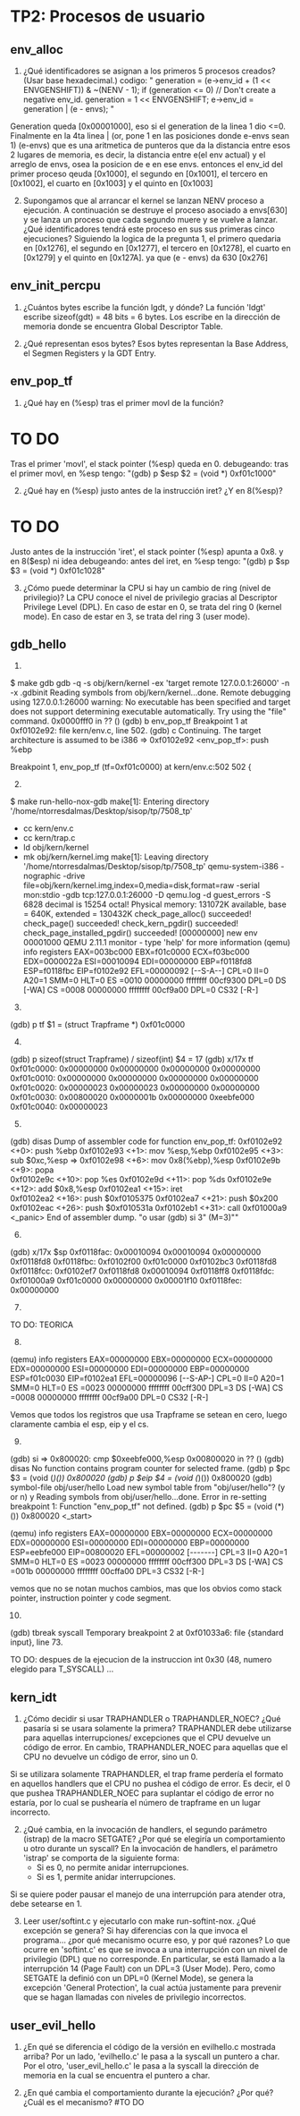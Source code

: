 TP2: Procesos de usuario
========================

env_alloc
---------
1. ¿Qué identificadores se asignan a los primeros 5 procesos creados? (Usar base hexadecimal.)
codigo: 
" generation = (e->env_id + (1 << ENVGENSHIFT)) & ~(NENV - 1);
	if (generation <= 0)  // Don't create a negative env_id.
		generation = 1 << ENVGENSHIFT;
	e->env_id = generation | (e - envs); "

Generation queda [0x00001000], eso si el generation de la linea 1 dio <=0.
Finalmente en la 4ta linea | (or, pone 1 en las posiciones donde e-envs sean 1)
(e-envs) que es una aritmetica de punteros que da la distancia entre esos 2 lugares de memoria, es decir, la distancia entre
e(el env actual) y el arreglo de envs, osea la posicion de e en ese envs.
entonces el env_id del primer proceso qeuda [0x1000], el segundo en [0x1001], el tercero en [0x1002], el cuarto en [0x1003] 
y el quinto en [0x1003]

2. Supongamos que al arrancar el kernel se lanzan NENV proceso a ejecución. A continuación se destruye
   el proceso asociado a envs[630] y se lanza un proceso que cada segundo muere y se vuelve a lanzar.
   ¿Qué identificadores tendrá este proceso en sus sus primeras cinco ejecuciones?
Siguiendo la logica de la pregunta 1, el primero quedaria en [0x1276], el segundo en [0x1277], el tercero en [0x1278],
el cuarto en [0x1279] y el quinto en [0x127A]. ya que (e - envs) da 630 [0x276]


env_init_percpu
---------------
1. ¿Cuántos bytes escribe la función lgdt, y dónde?
La función 'ldgt' escribe sizeof(gdt) = 48 bits = 6 bytes.
Los escribe en la dirección de memoria donde se encuentra Global Descriptor Table.

2. ¿Qué representan esos bytes?
Esos bytes representan la Base Address, el Segmen Registers y la GDT Entry.


env_pop_tf
----------
1. ¿Qué hay en (%esp) tras el primer movl de la función?
# TO DO
Tras el primer 'movl', el stack pointer (%esp) queda en 0.
debugeando: tras el primer movl, en %esp tengo:
												"(gdb) p $esp
												$2 = (void *) 0xf01c1000"


2. ¿Qué hay en (%esp) justo antes de la instrucción iret? ¿Y en 8(%esp)?
# TO DO
Justo antes de la instrucción 'iret', el stack pointer (%esp) apunta a 0x8.
y en 8($esp) ni idea
debugeando: antes del iret, en %esp tengo:
											"(gdb) p $sp
												$3 = (void *) 0xf01c1028"


3. ¿Cómo puede determinar la CPU si hay un cambio de ring (nivel de privilegio)?
La CPU conoce el nivel de privilegio gracias al Descriptor Privilege Level (DPL).
En caso de estar en 0, se trata del ring 0 (kernel mode).
En caso de estar en 3, se trata del ring 3 (user mode).


gdb_hello
---------

1.
$ make gdb
gdb -q -s obj/kern/kernel -ex 'target remote 127.0.0.1:26000' -n -x .gdbinit
Reading symbols from obj/kern/kernel...done.
Remote debugging using 127.0.0.1:26000
warning: No executable has been specified and target does not support
determining executable automatically.  Try using the "file" command.
0x0000fff0 in ?? ()
(gdb) b env_pop_tf
Breakpoint 1 at 0xf0102e92: file kern/env.c, line 502.
(gdb) c
Continuing.
The target architecture is assumed to be i386
=> 0xf0102e92 <env_pop_tf>:	push   %ebp

Breakpoint 1, env_pop_tf (tf=0xf01c0000) at kern/env.c:502
502	{

2. 
$ make run-hello-nox-gdb
make[1]: Entering directory '/home/ntorresdalmas/Desktop/sisop/tp/7508_tp'
+ cc kern/env.c
+ cc kern/trap.c
+ ld obj/kern/kernel
+ mk obj/kern/kernel.img
make[1]: Leaving directory '/home/ntorresdalmas/Desktop/sisop/tp/7508_tp'
qemu-system-i386 -nographic -drive file=obj/kern/kernel.img,index=0,media=disk,format=raw -serial mon:stdio -gdb tcp:127.0.0.1:26000 -D qemu.log  -d guest_errors -S
6828 decimal is 15254 octal!
Physical memory: 131072K available, base = 640K, extended = 130432K
check_page_alloc() succeeded!
check_page() succeeded!
check_kern_pgdir() succeeded!
check_page_installed_pgdir() succeeded!
[00000000] new env 00001000
QEMU 2.11.1 monitor - type 'help' for more information
(qemu) info registers
EAX=003bc000 EBX=f01c0000 ECX=f03bc000 EDX=0000022a
ESI=00010094 EDI=00000000 EBP=f0118fd8 ESP=f0118fbc
EIP=f0102e92 EFL=00000092 [--S-A--] CPL=0 II=0 A20=1 SMM=0 HLT=0
ES =0010 00000000 ffffffff 00cf9300 DPL=0 DS   [-WA]
CS =0008 00000000 ffffffff 00cf9a00 DPL=0 CS32 [-R-]

3.
(gdb) p tf
$1 = (struct Trapframe *) 0xf01c0000

4.
(gdb) p sizeof(struct Trapframe) / sizeof(int)
$4 = 17
(gdb) x/17x tf
0xf01c0000:	0x00000000	0x00000000	0x00000000	0x00000000
0xf01c0010:	0x00000000	0x00000000	0x00000000	0x00000000
0xf01c0020:	0x00000023	0x00000023	0x00000000	0x00000000
0xf01c0030:	0x00800020	0x0000001b	0x00000000	0xeebfe000
0xf01c0040:	0x00000023

5.
(gdb) disas
Dump of assembler code for function env_pop_tf:
   0xf0102e92 <+0>:	push   %ebp
   0xf0102e93 <+1>:	mov    %esp,%ebp
   0xf0102e95 <+3>:	sub    $0xc,%esp
=> 0xf0102e98 <+6>:	mov    0x8(%ebp),%esp
   0xf0102e9b <+9>:	popa   
   0xf0102e9c <+10>:	pop    %es
   0xf0102e9d <+11>:	pop    %ds
   0xf0102e9e <+12>:	add    $0x8,%esp
   0xf0102ea1 <+15>:	iret   
   0xf0102ea2 <+16>:	push   $0xf0105375
   0xf0102ea7 <+21>:	push   $0x200
   0xf0102eac <+26>:	push   $0xf010531a
   0xf0102eb1 <+31>:	call   0xf01000a9 <_panic>
End of assembler dump.
"o usar (gdb) si 3" (M=3)""

6.
(gdb) x/17x $sp
0xf0118fac:	0x00010094	0x00010094	0x00000000	0xf0118fd8
0xf0118fbc:	0xf0102f00	0xf01c0000	0xf0102bc3	0xf0118fd8
0xf0118fcc:	0xf0102ef7	0xf0118fd8	0x00010094	0xf0118ff8
0xf0118fdc:	0xf01000a9	0xf01c0000	0x00000000	0x00001f10
0xf0118fec:	0x00000000

7.
TO DO: TEORICA

8. 
(qemu) info registers
EAX=00000000 EBX=00000000 ECX=00000000 EDX=00000000
ESI=00000000 EDI=00000000 EBP=00000000 ESP=f01c0030
EIP=f0102ea1 EFL=00000096 [--S-AP-] CPL=0 II=0 A20=1 SMM=0 HLT=0
ES =0023 00000000 ffffffff 00cff300 DPL=3 DS   [-WA]
CS =0008 00000000 ffffffff 00cf9a00 DPL=0 CS32 [-R-]

Vemos que todos los registros que usa Trapframe se setean en cero, luego claramente cambia el esp, eip
y el cs.

9.
(gdb) si
=> 0x800020:	cmp    $0xeebfe000,%esp
0x00800020 in ?? ()
(gdb) disas
No function contains program counter for selected frame.
(gdb) p $pc
$3 = (void (*)()) 0x800020
(gdb) p $eip
$4 = (void (*)()) 0x800020
(gdb) symbol-file obj/user/hello
Load new symbol table from "obj/user/hello"? (y or n) y
Reading symbols from obj/user/hello...done.
Error in re-setting breakpoint 1: Function "env_pop_tf" not defined.
(gdb) p $pc
$5 = (void (*)()) 0x800020 <_start>

(qemu) info registers
EAX=00000000 EBX=00000000 ECX=00000000 EDX=00000000
ESI=00000000 EDI=00000000 EBP=00000000 ESP=eebfe000
EIP=00800020 EFL=00000002 [-------] CPL=3 II=0 A20=1 SMM=0 HLT=0
ES =0023 00000000 ffffffff 00cff300 DPL=3 DS   [-WA]
CS =001b 00000000 ffffffff 00cffa00 DPL=3 CS32 [-R-]

vemos que no se notan muchos cambios, mas que los obvios como stack pointer, instruction pointer y code segment.

10.
(gdb) tbreak syscall
Temporary breakpoint 2 at 0xf01033a6: file {standard input}, line 73.

TO DO: 
despues de la ejecucion de la instruccion int 0x30 (48, numero elegido para T_SYSCALL) ...



kern_idt
---------
1. ¿Cómo decidir si usar TRAPHANDLER o TRAPHANDLER_NOEC? ¿Qué pasaría si se usara solamente la primera?
TRAPHANDLER debe utilizarse para aquellas interrupciones/ excepciones que el CPU devuelve un código de error.
En cambio, TRAPHANDLER_NOEC para aquellas que el CPU no devuelve un código de error, sino un 0.

Si se utilizara solamente TRAPHANDLER, el trap frame perdería el formato en aquellos handlers que el CPU
no pushea el código de error. Es decir, el 0 que pushea TRAPHANDLER_NOEC para suplantar el código de error
no estaría, por lo cual se pushearía el número de trapframe en un lugar incorrecto.


2. ¿Qué cambia, en la invocación de handlers, el segundo parámetro (istrap) de la macro SETGATE?
   ¿Por qué se elegiría un comportamiento u otro durante un syscall?
En la invocación de handlers, el parámetro 'istrap' se comporta de la siguiente forma:
	- Si es 0, no permite anidar interrupciones.
	- Si es 1, permite anidar interrupciones.
	
Si se quiere poder pausar el manejo de una interrupción para atender otra, debe setearse en 1.


3. Leer user/softint.c y ejecutarlo con make run-softint-nox. ¿Qué excepción se genera?
   Si hay diferencias con la que invoca el programa... ¿por qué mecanismo ocurre eso, y por qué razones?
Lo que ocurre en 'softint.c' es que se invoca a una interrupción con un nivel de privilegio (DPL) que no corresponde.
En particular, se está llamado a la interrupción 14 (Page Fault) con un DPL=3 (User Mode).
Pero, como SETGATE la definió con un DPL=0 (Kernel Mode), se genera la excepción 'General Protection',
la cual actúa justamente para prevenir que se hagan llamadas con niveles de privilegio incorrectos.


user_evil_hello
---------------
1. ¿En qué se diferencia el código de la versión en evilhello.c mostrada arriba?
Por un lado, 'evilhello.c' le pasa a la syscall un puntero a char.
Por el otro, 'user_evil_hello.c' le pasa a la syscall la dirección de memoria en la cual se encuentra el puntero a char.


2. ¿En qué cambia el comportamiento durante la ejecución? ¿Por qué? ¿Cuál es el mecanismo?
#TO DO
